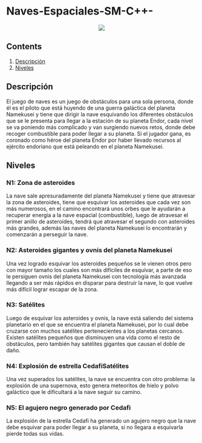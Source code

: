 # Naves-Espaciales-SM-C++-
<p align="center">
  <img width="auto" height="auto" src="https://github.com/Marisol-137/Naves-Espaciales-SM-C-plusplus/blob/main/1-7.jpg">
</p>

## Contents
1. [Descripción](##Descripción)
2. [Niveles](##Niveles)

## Descripción
El juego de naves es un juego de obstáculos para una sola persona, donde él es el piloto que está huyendo de una guerra galáctica del planeta Namekusei y tiene que dirigir la nave esquivando los diferentes obstáculos que se le presenta para llegar a la estación de su planeta Endor, cada nivel se va poniendo más complicado y van surgiendo nuevos retos, donde debe recoger combustible para poder llegar a su planeta. Si el jugador gana, es coronado como héroe del planeta Endor por haber llevado recursos al ejército endoriano que está peleando en el planeta Namekusei.

## Niveles

### N1: Zona de asteroides
La nave sale apresuradamente del planeta  Namekusei y tiene que atravesar la zona de asteroides, tiene que esquivar los asteroides que cada vez son más numerosos, en el camino encontrará unos orbes que le ayudarán a recuperar energía a la nave espacial (combustible), luego de atravesar el primer anillo de asteroides, tendrá que atravesar el segundo con asteroides más grandes, además las naves del planeta Namekusei lo encontrarán y comenzarán a perseguir la nave.

### N2: Asteroides gigantes y ovnis del planeta Namekusei
Una vez logrado esquivar los asteroides pequeños se le vienen otros pero con mayor tamaño los cuales son más difíciles de esquivar, a parte de eso le persiguen ovnis del planeta Namekusei con tecnología más avanzada llegando a ser más rápidos en disparar para destruir la nave, lo que vuelve más difícil lograr escapar de la zona.

### N3: Satélites
Luego de esquivar los asteroides y ovnis, la nave está saliendo del sistema planetario en el que se encuentra el planeta Namekusei, por lo cual debe cruzarse con muchos satélites pertenecientes a los planetas cercanos. Existen satélites pequeños que disminuyen una vida como el resto de obstáculos, pero también hay satélites gigantes que causan el doble de daño. 

### N4: Explosión de estrella CedafiSatélites
Una vez superados los satélites, la nave se encuentra con otro problema: la explosión de una supernova, esto genera meteoritos de hielo y polvo galáctico que le dificultará a la nave seguir su camino.

### N5: El agujero negro generado por Cedafi
La explosión de la estrella Cedafi ha generado un agujero negro que la nave debe esquivar para poder llegar a su planeta, si no llegara a esquivarla pierde todas sus vidas. 


